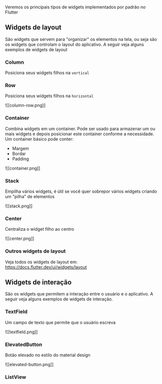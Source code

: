 Veremos os principais tipos de widgets implementados por padrão no Flutter

## Widgets de layout

São widgets que servem para "organizar" os elementos na tela, ou seja são os widgets que controlam o layout do aplicativo. A seguir veja alguns exemplos de widgets de layout

### Column
Posiciona seus widgets filhos na `vertical`
### Row 
Posiciona seus widgets filhos na `horizontal`

![[column-row.png]]

### Container 
Combina widgets em um container. Pode ser usado para armazenar um ou mais
widgets e depois posicionar este container conforme a necessidade. Um container
básico pode conter: 
- Margem
- Bordar
- Padding

![[container.png]]

### Stack 
Empilha vários widgets, é útil se você quer sobrepor vários widgets criando um "pilha" 
de elementos

![[stack.png]]

### Center
Centraliza o widget filho ao centro

![[center.png]]

### Outros widgets de layout
Veja todos os widgets de layout em: https://docs.flutter.dev/ui/widgets/layout

## Widgets de interação 

São os widgets que permitem a interação entre o usuário e o aplicativo. A seguir veja alguns exemplos de widgets de interação.

### TextField
Um campo de texto que permite que o usuário escreva

![[textfield.png]]

### ElevatedButton
Botão elevado no estilo do material design

![[elevated-button.png]]

### ListView